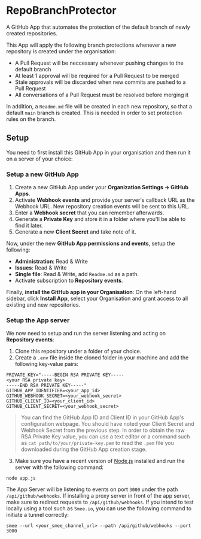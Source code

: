 # RepoBranchProtector
A GitHub App that automates the protection of the default branch of newly created repositories.

This App will apply the following branch protections whenever a new repository is created under the organisation:
- A Pull Request will be neccessary whenever pushing changes to the default branch
- At least 1 approval will be required for a Pull Request to be merged
- Stale approvals will be discarded when new commits are pushed to a Pull Request
- All conversations of a Pull Request must be resolved before merging it

In addition, a `Readme.md` file will be created in each new repository, so that a default `main` branch is created. This is needed in order to set protection rules on the branch.

## Setup

You need to first install this GitHub App in your organisation and then run it on a server of your choice:

### Setup a new GitHub App
1. Create a new GitHub App under your **Organization Settings -> GitHub Apps**. 
2. Activate **Webhook events** and provide your server's callback URL as the Webhook URL. New repository creation events will be sent to this URL. 
3. Enter a **Webhook secret** that you can remember afterwards.
4. Generate a **Private Key** and store it in a folder where you'll be able to find it later.
5. Generate a new **Client Secret** and take note of it. 

Now, under the new **GitHub App permissions and events**, setup the following:
* **Administration**: Read & Write
* **Issues**: Read & Write
* **Single file**: Read & Write, add `Readme.md` as a path. 
* Activate subscription to **Repository events**.

Finally, **install the GitHub app in your Organisation**: On the left-hand sidebar, click **Install App**, select your Organisation and grant access to all existing and new repositories. 

### Setup the App server
We now need to setup and run the server listening and acting on **Repository events**:

1. Clone this repository under a folder of your choice.
2. Create a `.env` file inside the cloned folder in your machine and add the following key-value pairs:
```
PRIVATE_KEY="-----BEGIN RSA PRIVATE KEY-----
<your RSA private key>
-----END RSA PRIVATE KEY-----"
GITHUB_APP_IDENTIFIER=<your_app_id>
GITHUB_WEBHOOK_SECRET=<your_webhook_secret>
GITHUB_CLIENT_ID=<your_client_id>
GITHUB_CLIENT_SECRET=<your_webhook_secret>
```
>You can find the GitHub App ID and Client ID in your GitHub App's configuration webpage. You should have noted your Client Secret and Webhook Secret from the previous step. In order to obtain the raw RSA Private Key value, you can use a text editor or a command such as ```cat path/to/your/private-key.pem``` to read the `.pem` file you downloaded during the GitHub App creation stage.

3. Make sure you have a recent version of [Node.js](https://nodejs.org/en/download/) installed and run the server with the following command:
```
node app.js
```
The App Server will be listening to events on port `3000` under the path `/api/github/webhooks`. If installing a proxy server in front of the app server, make sure to redirect requests to `/api/github/webhooks`. If you intend to test locally using a tool such as `Smee.io`, you can use the following command to initiate a tunnel correctly:
```
smee --url <your_smee_channel_url> --path /api/github/webhooks --port 3000
```